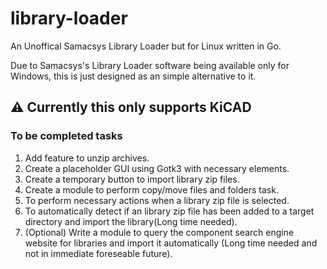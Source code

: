 # library-loader
An Unoffical Samacsys Library Loader but for Linux written in Go.

Due to Samacsys's Library Loader software being available only for Windows, this is just designed as an simple alternative to it.

## ⚠️ Currently this only supports KiCAD

### To be completed tasks
1. Add feature to unzip archives.
2. Create a placeholder GUI using Gotk3 with necessary elements.
3. Create a temporary button to import library zip files.
4. Create a module to perform copy/move files and folders task.
5. To perform necessary actions when a library zip file is selected.
6. To automatically detect if an library zip file has been added to a target directory and import the library(Long time needed).
7. (Optional) Write a module to query the component search engine website for libraries and import it automatically (Long time needed and not in immediate foreseable future).
